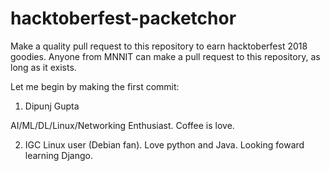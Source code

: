 # hacktoberfest-packetchor
Make a quality pull request to this repository to earn hacktoberfest 2018 goodies.
Anyone from MNNIT can make a pull request to this repository, as long as it exists.

Let me begin by making the first commit:

1. Dipunj Gupta

AI/ML/DL/Linux/Networking Enthusiast. Coffee is love.

2. IGC
Linux user (Debian fan). Love python and Java. Looking foward learning Django.
